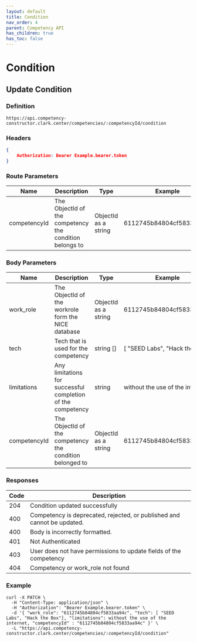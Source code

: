```yaml
---
layout: default
title: Condition
nav_order: 4
parent: Competency API
has_children: true
has_toc: false
---
```

# Condition
## Update Condition

### Definition
```http
https://api.competency-constructor.clark.center/competencies/:competencyId/condition
```

### Headers
```json
{
    Authorization: Bearer Example.bearer.token
}
```
### Route Parameters 
| Name | Description | Type | Example |
| ----------- | ----------- | ----------- | ----------- |
| competencyId | The ObjectId of the competency the condition belongs to | ObjectId as a string | 6112745b84804cf5833aa94c |

### Body Parameters

| Name | Description | Type | Example |
| ----------- | ----------- | ----------- | ----------- |
| work_role | The ObjectId of the workrole form the NICE database | ObjectId as a string | 6112745b84804cf5833aa94c |
| tech | Tech that is used for the competency | string [] | [ "SEED Labs", "Hack the Box"] |
| limitations | Any limitations for successful completion of the competency | string | without the use of the internet |
| competencyId | The ObjectId of the competency the condition belonged to | ObjectId as a string | 6112745b84804cf5833aa94c |

### Responses

| Code | Description |
| ----------- | ----------- |
| 204 | Condition updated successfully |
| 400 | Competency is deprecated, rejected, or published and cannot be updated. |
| 400 | Body is incorrectly formatted. |
| 401 | Not Authenticated |
| 403 | User does not have permissions to update fields of the competency |
| 404 | Competency or work_role not found |

### Example

```
curl -X PATCH \
  -H "Content-Type: application/json" \
  -H "Authorization": "Bearer Example.bearer.token" \
  -d '{ "work_role": "6112745b84804cf5833aa94c", "tech": [ "SEED Labs", "Hack the Box"], "limitations": without the use of the internet, "competencyId" : "6112745b84804cf5833aa94c" }' \
  -L "https://api.competency-constructor.clark.center/competencies/:competencyId/condition"
  ```

